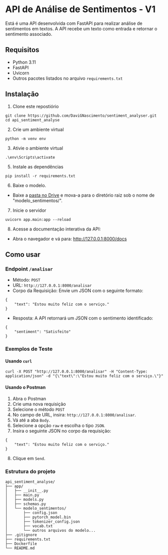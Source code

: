 # API de Análise de Sentimentos - V1

Está é uma API desenvolvida com FastAPI para realizar análise de sentimentos em textos. A API recebe um texto como entrada e retornar o sentimento associado.

## Requisitos 

- Python 3.11 
- FastAPI 
- Uvicorn 
- Outros pacotes listados no arquivo `requirements.txt`

## Instalação 

1. Clone este repostiório
```
git clone https://github.com/DaviGNascimento/sentiment_analyser.git
cd api_sentiment_analyse
```

2. Crie um ambiente virtual 
```
python -m venv env
```

3. Ativie o ambiente virtual 
```
.\env\Scripts\activate
```

5. Instale as dependências 
```
pip install -r requirements.txt
```
6. Baixe o modelo.
- Baixe a [pasta no Drive](https://drive.google.com/drive/folders/1U34vGuRdZ8TiBAKsq1PsN2BLRoQExIB_?usp=drive_link) e mova-a para o diretório raiz sob o nome de "modelo_sentimentos/".

7. Inicie o servidor
```
uvicorn app.main:app --reload
```

8. Acesse a documentação interativa da API:

- Abra o navegador e vá para: http://127.0.0.1:8000/docs

## Como usar

### Endpoint `/analisar`

- Método: `POST`
- URL: `http://127.0.0.1:8000/analisar` 
- Corpo da Requisição: Envie um JSON com o seguinte formato:
```
{
    "text": "Estou muito feliz com o serviço."
}
```

- Resposta: A API retornará um JSON com o sentimento identificado:
```
{
    "sentiment": "Satisfeito"
}
```

### Exemplos de Teste

#### Usando `curl`

```
curl -X POST "http://127.0.0.1:8000/analisar" -H "Content-Type: application/json" -d "{\"text\":\"Estou muito feliz com o serviço.\"}"
```

#### Usando o Postman

1. Abra o Postman
2. Crie uma nova requisição
3. Selecione o método `POST`
4. No campo de URL, insira:  `http://127.0.0.1:8000/analisar`.
5. Vá até a aba `Body`.
6. Selecione a opção `raw` e escolha o tipo `JSON`.
7. Insira o seguinte JSON no corpo da requisição:

```
{
    "text": "Estou muito feliz com o serviço."
}
```

8. Clique em `Send`.

### Estrutura do projeto

```
api_sentiment_analyse/
├── app/
│   ├── __init__.py
│   ├── main.py
│   ├── models.py
│   ├── schemas.py
│   └── modelo_sentimentos/
│       ├── config.json
│       ├── pytorch_model.bin
│       ├── tokenizer_config.json
│       ├── vocab.txt
│       └── outros arquivos do modelo...
├── .gitignore
├── requirements.txt
├── Dockerfile
└── README.md
```
